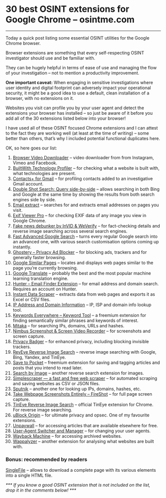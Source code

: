 # 30 best OSINT extensions for Google Chrome – osintme.com

---
Today a quick post listing some essential OSINT utilities for the Google Chrome browser.

Browser extensions are something that every self-respecting OSINT investigator should use and be familiar with.

They can be hugely helpful in terms of ease of use and managing the flow of your investigation – not to mention a productivity improvement.

**One important caveat:** When engaging in sensitive investigations where user identity and digital footprint can adversely impact your operational security, it might be a good idea to use a default, clean installation of a browser, with no extensions on it.

Websites you visit can profile you by your user agent and detect the extensions your browser has installed – so just be aware of it before you add all of the 30 extensions listed below into your browser!

I have used all of these OSINT focused Chrome extensions and I can attest to the fact they are working well (at least at the time of writing) – some better than others, that’s why I included potential functional duplicates here.

OK, so here goes our list:

1.  [Browser Video Downloader](https://chrome.google.com/webstore/detail/browser-video-downloader/nmedelcgkdlcedogdcdgnncdcecolpib) – video downloader from from Instagram, Vimeo and Facebook.
2.  [BuiltWith Technology Profiler](https://chrome.google.com/webstore/detail/builtwith-technology-prof/dapjbgnjinbpoindlpdmhochffioedbn) – for checking what a website is built with, what technologies are present.
3.  [Contacts+ for Gmail](https://chrome.google.com/webstore/detail/contacts%20-for-gmail/cnaibnehbbinoohhjafknihmlopdhhip?authuser=1) – for profiling contacts added to an investigative Gmail account.
4.  [Double Shot Search: Query side-by-side](https://chrome.google.com/webstore/detail/double-shot-search-query/kddlkbpbepnaepdleclhdnfdpdogdhop) – allows searching in both Bing and Google at the same time by showing the results from both search engines side by side.
5.  [Email extract](https://chrome.google.com/webstore/detail/email-extract/ejecpjcajdpbjbmlcojcohgenjngflac) – searches for and extracts email addresses on pages you visit.
6.  [Exif Viewer Pro](https://chrome.google.com/webstore/detail/exif-viewer-pro/mmbhfeiddhndihdjeganjggkmjapkffm) – for checking EXIF data of any image you view in Google Chrome.
7.  [Fake news debunker by InVID & WeVerify](https://chrome.google.com/webstore/detail/fake-news-debunker-by-inv/mhccpoafgdgbhnjfhkcmgknndkeenfhe) – for fact-checking details and reverse image searching across several search engines.
8.  [Fast Advanced Google Search](https://chrome.google.com/webstore/detail/fast-advanced-google-sear/idijdjdcncjcgmeiipcnkpjedhgepalk) – turns every regular Google search into an advanced one, with various search customisation options coming up instantly.
9.  [Ghostery – Privacy Ad Blocker](https://chrome.google.com/webstore/detail/ghostery-%E2%80%93-privacy-ad-blo/mlomiejdfkolichcflejclcbmpeaniij?hl=en) – for blocking ads, trackers and for generally faster browsing.
10.  [Google Similar Pages](https://chrome.google.com/webstore/detail/google-similar-pages/pjnfggphgdjblhfjaphkjhfpiiekbbej) – locates and displays web pages similar to the page you’re currently browsing.
11.  [Google Translate](https://chrome.google.com/webstore/detail/google-translate/aapbdbdomjkkjkaonfhkkikfgjllcleb) – probably the best and the most popular machine learning translation engine.
12.  [Hunter – Email Finder Extension](https://chrome.google.com/webstore/detail/hunter-email-finder-exten/hgmhmanijnjhaffoampdlllchpolkdnj) – for email address and domain search. Requires an account on Hunter.
13.  [Instant Data Scraper](https://chrome.google.com/webstore/detail/instant-data-scraper/ofaokhiedipichpaobibbnahnkdoiiah) – extracts data from web pages and exports it as Excel or CSV files.
14.  [IP Address and Domain Information](https://chrome.google.com/webstore/detail/ip-address-and-domain-inf/lhgkegeccnckoiliokondpaaalbhafoa) – IP, ISP and domain info lookup tool.
15.  [Keywords Everywhere – Keyword Tool](https://chrome.google.com/webstore/detail/keywords-everywhere-keywo/hbapdpeemoojbophdfndmlgdhppljgmp) – a freemium extension for finding semantically similar phrases and keywords of interest.
16.  [Mitaka](https://chrome.google.com/webstore/detail/mitaka/bfjbejmeoibbdpfdbmbacmefcbannnbg?hl=en) – for searching IPs, domains, URLs and hashes.
17.  [Nimbus Screenshot & Screen Video Recorder](https://chrome.google.com/webstore/detail/nimbus-screenshot-screen/bpconcjcammlapcogcnnelfmaeghhagj) – for screenshots and screen capture.
18.  [Privacy Badger](https://chrome.google.com/webstore/detail/privacy-badger/pkehgijcmpdhfbdbbnkijodmdjhbjlgp) – for enhanced privacy, including blocking invisible trackers.
19.  [RevEye Reverse Image Search](https://chrome.google.com/webstore/detail/reveye-reverse-image-sear/keaaclcjhehbbapnphnmpiklalfhelgf) – reverse image searching with Google, Bing, Yandex, and TinEye.
20.  [Save to Pocket](https://chrome.google.com/webstore/detail/save-to-pocket/niloccemoadcdkdjlinkgdfekeahmflj) – freemium extension for saving and tagging articles and posts that you intend to read later.
21.  [Search by Image](https://chrome.google.com/webstore/detail/search-by-image/cnojnbdhbhnkbcieeekonklommdnndci) – another reverse search extension for images.
22.  [Simplescraper ⁠— a fast and free web scraper](https://chrome.google.com/webstore/detail/simplescraper-%E2%81%A0%E2%80%94-a-fast-a/lnddbhdmiciimpkbilgpklcglkdegdkg) – for automated scraping and saving websites as CSV or JSON files.
23.  [Sputnik](https://chrome.google.com/webstore/detail/sputnik/manapjdamopgbpimgojkccikaabhmocd) – another one for looking up IPs, domains, hashes, etc.
24.  [Take Webpage Screenshots Entirely – FireShot](https://chrome.google.com/webstore/detail/take-webpage-screenshots/mcbpblocgmgfnpjjppndjkmgjaogfceg) – for full page screen capture.
25.  [TinEye Reverse Image Search](https://chrome.google.com/webstore/detail/tineye-reverse-image-sear/haebnnbpedcbhciplfhjjkbafijpncjl) – official TinEye extension for Chrome. For reverse image searching.
26.  [uBlock Origin](https://chrome.google.com/webstore/detail/ublock-origin/cjpalhdlnbpafiamejdnhcphjbkeiagm) – for ultimate privacy and opsec. One of my favourite extensions.
27.  [Unpaywall](https://chrome.google.com/webstore/detail/unpaywall/iplffkdpngmdjhlpjmppncnlhomiipha) – for accessing articles that are available elsewhere for free.
28.  [User-Agent Switcher and Manager](https://chrome.google.com/webstore/detail/user-agent-switcher-and-m/bhchdcejhohfmigjafbampogmaanbfkg) – for changing your user agents. 
29.  [Wayback Machine](https://chrome.google.com/webstore/detail/wayback-machine/fpnmgdkabkmnadcjpehmlllkndpkmiak) – for accessing archived websites.
30.  [Wappalyzer](https://chrome.google.com/webstore/detail/wappalyzer/gppongmhjkpfnbhagpmjfkannfbllamg?hl=en) – another extension for analysing what websites are built with.

### Bonus: recommended by readers

[SingleFile](https://chrome.google.com/webstore/detail/singlefile/mpiodijhokgodhhofbcjdecpffjipkle?hl=en) – allows to download a complete page with its various elements into a single HTML file.

_*** If you know a good OSINT extension that is not included on the list, drop it in the comments below! ***_
